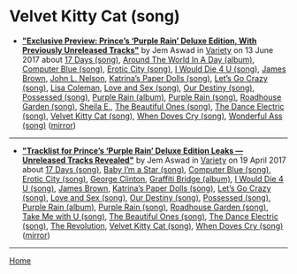 # Velvet Kitty Cat (song)

 - [**"Exclusive Preview: Prince’s ‘Purple Rain’ Deluxe Edition, With Previously Unreleased Tracks"**](https://variety.com/2017/film/news/prince-purple-rain-deluxe-edition-exclusive-preview-1202463200/) by Jem Aswad in [Variety](https://variety.com/) on 13 June 2017 about [17 Days (song)](../../../topics/song/17-days/index.md), [Around The World In A Day (album)](../../../topics/album/around-the-world-in-a-day/index.md), [Computer Blue (song)](../../../topics/song/computer-blue/index.md), [Erotic City (song)](../../../topics/song/erotic-city/index.md), [I Would Die 4 U (song)](../../../topics/song/i-would-die-4-u/index.md), [James Brown](../../../topics/james-brown/index.md), [John L. Nelson](../../../topics/john-l-nelson/index.md), [Katrina’s Paper Dolls (song)](../../../topics/song/katrina-s-paper-dolls/index.md), [Let’s Go Crazy (song)](../../../topics/song/let-s-go-crazy/index.md), [Lisa Coleman](../../../topics/lisa-coleman/index.md), [Love and Sex (song)](../../../topics/song/love-and-sex/index.md), [Our Destiny (song)](../../../topics/song/our-destiny/index.md), [Possessed (song)](../../../topics/song/possessed/index.md), [Purple Rain (album)](../../../topics/album/purple-rain/index.md), [Purple Rain (song)](../../../topics/song/purple-rain/index.md), [Roadhouse Garden (song)](../../../topics/song/roadhouse-garden/index.md), [Sheila E.](../../../topics/sheila-e/index.md), [The Beautiful Ones (song)](../../../topics/song/the-beautiful-ones/index.md), [The Dance Electric (song)](../../../topics/song/the-dance-electric/index.md), [Velvet Kitty Cat (song)](../../../topics/song/velvet-kitty-cat/index.md), [When Doves Cry (song)](../../../topics/song/when-doves-cry/index.md), [Wonderful Ass (song)](../../../topics/song/wonderful-ass/index.md) ([mirror](https://web.archive.org/web/*/https://variety.com/2017/film/news/prince-purple-rain-deluxe-edition-exclusive-preview-1202463200/))

----

 - [**"Tracklist for Prince’s ‘Purple Rain’ Deluxe Edition Leaks — Unreleased Tracks Revealed"**](https://variety.com/2017/music/news/prince-purple-rain-deluxe-tracklist-leaks-1202390479/) by Jem Aswad in [Variety](https://variety.com/) on 19 April 2017 about [17 Days (song)](../../../topics/song/17-days/index.md), [Baby I’m a Star (song)](../../../topics/song/baby-i-m-a-star/index.md), [Computer Blue (song)](../../../topics/song/computer-blue/index.md), [Erotic City (song)](../../../topics/song/erotic-city/index.md), [George Clinton](../../../topics/george-clinton/index.md), [Graffiti Bridge (album)](../../../topics/album/graffiti-bridge/index.md), [I Would Die 4 U (song)](../../../topics/song/i-would-die-4-u/index.md), [James Brown](../../../topics/james-brown/index.md), [Katrina’s Paper Dolls (song)](../../../topics/song/katrina-s-paper-dolls/index.md), [Let’s Go Crazy (song)](../../../topics/song/let-s-go-crazy/index.md), [Love and Sex (song)](../../../topics/song/love-and-sex/index.md), [Our Destiny (song)](../../../topics/song/our-destiny/index.md), [Possessed (song)](../../../topics/song/possessed/index.md), [Purple Rain (album)](../../../topics/album/purple-rain/index.md), [Purple Rain (song)](../../../topics/song/purple-rain/index.md), [Roadhouse Garden (song)](../../../topics/song/roadhouse-garden/index.md), [Take Me with U (song)](../../../topics/song/take-me-with-u/index.md), [The Beautiful Ones (song)](../../../topics/song/the-beautiful-ones/index.md), [The Dance Electric (song)](../../../topics/song/the-dance-electric/index.md), [The Revolution](../../../topics/the-revolution/index.md), [Velvet Kitty Cat (song)](../../../topics/song/velvet-kitty-cat/index.md), [When Doves Cry (song)](../../../topics/song/when-doves-cry/index.md) ([mirror](https://web.archive.org/web/*/https://variety.com/2017/music/news/prince-purple-rain-deluxe-tracklist-leaks-1202390479/))

----

[Home](../)
